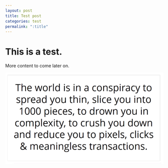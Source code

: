 ```yaml
---
layout: post
title: Test post
categories: test
permalink: ":title"
---
```

# This is a test.

More content to come later on.

![](/img/uploads/perry-capture-1.png "Conspiracy to spread you thin")
